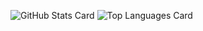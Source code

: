 ![GitHub Stats Card](https://github-readme-stats.vercel.app/api?username=Takuya-Nakamura&count_private=true)
![Top Languages Card](https://github-readme-stats.vercel.app/api/top-langs/?username=Takuya-Nakamura&count_private=true)


